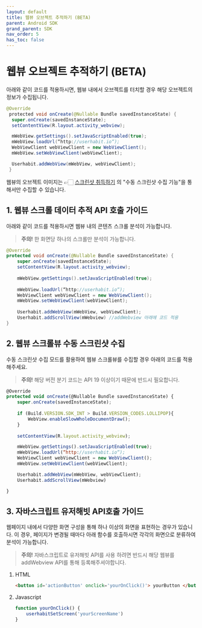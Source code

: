 ```yaml
---
layout: default
title: 웹뷰 오브젝트 추적하기 (BETA)
parent: Android SDK
grand_parent: SDK
nav_order: 5
has_toc: false
---
```

# 웹뷰 오브젝트 추적하기 (BETA)

아래와 같이 코드를 적용하시면, 웹뷰 내에서 오브젝트를 터치할 경우 해당 오브젝트의 정보가 수집됩니다.

```java
@Override
 protected void onCreate(@Nullable Bundle savedInstanceState) {     
  super.onCreate(savedInstanceState);     
  setContentView(R.layout.activity_webview);      

  mWebView.getSettings().setJavaScriptEnabled(true);  
  mWebView.loadUrl(“http://userhabit.io“);     
  WebViewClient webViewClient = new WebViewClient();     
  mWebView.setWebViewClient(webViewClient);      

  Userhabit.addWebView(mWebView, webViewClient); 
 }
```

웹뷰의 오브젝트 이미지는 👉🏻 [스크린샷 취득하기](/docs/sdk/android/09-get-screenshot.html) 의 "수동 스크린샷 수집 기능"을 통해서만 수집할 수 있습니다.

## **1. 웹뷰 스크롤 데이터 추적 API 호출 가이드**

아래와 같이 코드를 적용하시면 웹뷰 내의 콘텐츠 스크롤 분석이 가능합니다. 

> **주의!**
한 화면당 하나의 스크롤만 분석이 가능합니다.

```java
@Override
protected void onCreate(@Nullable Bundle savedInstanceState) {
    super.onCreate(savedInstanceState);
    setContentView(R.layout.activity_webview);
      
    mWebView.getSettings().setJavaScriptEnabled(true); 
    
    mWebView.loadUrl(“http://userhabit.io“);
    WebViewClient webViewClient = new WebViewClient();
    mWebView.setWebViewClient(webViewClient);
    
    Userhabit.addWebView(mWebView, webViewClient); 
    Userhabit.addScrollView(mWebview) //addWebview 아래에 코드 적용
}
```

## **2. 웹뷰 스크롤뷰 수동 스크린샷 수집**

수동 스크린샷 수집 모드를 활용하여 웹뷰 스크롤뷰를 수집할 경우 아래의 코드를 적용해주세요.

> **주의!**
해당 버전 분기 코드는 API 19 이상이기 때문에 반드시 필요합니다.

```jsx
@Override
protected void onCreate(@Nullable Bundle savedInstanceState) {
    super.onCreate(savedInstanceState);
      
    if (Build.VERSION.SDK_INT > Build.VERSION_CODES.LOLLIPOP){ 
        WebView.enableSlowWholeDocumentDraw(); 
    } 
    
    setContentView(R.layout.activity_webview);

    mWebView.getSettings().setJavaScriptEnabled(true);
    mWebView.loadUrl(“http://userhabit.io“);
    WebViewClient webViewClient = new WebViewClient();
    mWebView.setWebViewClient(webViewClient);

    Userhabit.addWebView(mWebView, webViewClient);
    Userhabit.addScrollView(mWebview)

}
```

## **3. 자바스크립트 유저해빗 API호출 가이드**

웹페이지 내에서 다양한 화면 구성을 통해 하나 이상의 화면을 표현하는 경우가 있습니다. 이 경우, 페이지가 변경될 때마다 아래 함수를 호출하시면 각각의 화면으로 분류하여 분석이 가능합니다. 

> **주의!**
자바스크립트로 유저해빗 API를 사용 하려면 반드시 해당 웹뷰를 addWebview API를 통해 등록해주셔야합니다.

1. HTML

    ```html
    <button id='actionButton' onclick='yourOnClick()'> yourButton </button>
    ```

2. Javascript

    ```jsx
    function yourOnClick() {
        userhabitSetScreen('yourScreenName')
    }
    ```